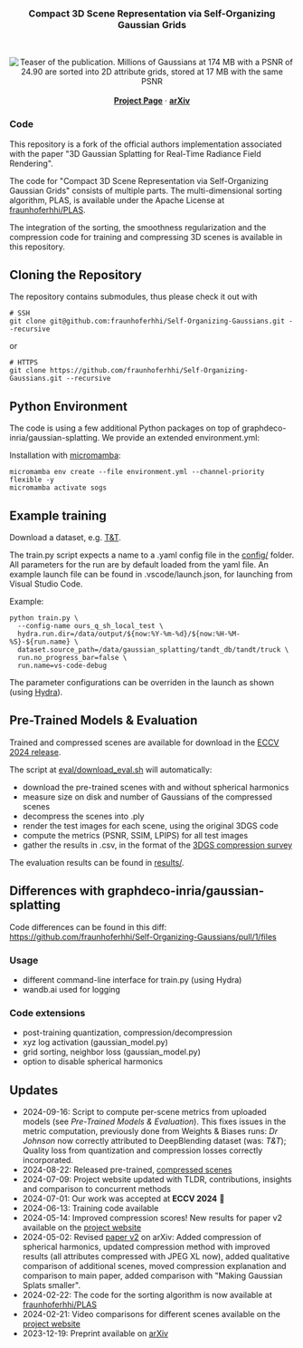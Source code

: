<div align="center">
   <h3 align="center">Compact 3D Scene Representation via Self-Organizing Gaussian Grids</h3>
   <br />

  <p align="center">
   <img src="https://fraunhoferhhi.github.io/Self-Organizing-Gaussians/static/images/teaser.png" alt="Teaser of the publication. Millions of Gaussians at 174 MB with a PSNR of 24.90 are sorted into 2D attribute grids, stored at 17 MB with the same PSNR">
    <br />
    <br />
    <a href="https://fraunhoferhhi.github.io/Self-Organizing-Gaussians/"><strong>Project Page</strong></a>
    ·
    <a href="https://arxiv.org/abs/2312.13299" target="_blank"><strong>arXiv</strong></a>
  </p>

</div>

### Code

This repository is a fork of the official authors implementation associated with the paper "3D Gaussian Splatting for Real-Time Radiance Field Rendering".

The code for "Compact 3D Scene Representation via Self-Organizing Gaussian Grids" consists of multiple parts. The multi-dimensional sorting algorithm, PLAS, is available under the Apache License at [fraunhoferhhi/PLAS](https://github.com/fraunhoferhhi/PLAS).

The integration of the sorting, the smoothness regularization and the compression code for training and compressing 3D scenes is available in this repository.

## Cloning the Repository

The repository contains submodules, thus please check it out with

```shell
# SSH
git clone git@github.com:fraunhoferhhi/Self-Organizing-Gaussians.git --recursive
```

or

```shell
# HTTPS
git clone https://github.com/fraunhoferhhi/Self-Organizing-Gaussians.git --recursive
```

## Python Environment

The code is using a few additional Python packages on top of graphdeco-inria/gaussian-splatting. We provide an extended environment.yml:

Installation with [micromamba](https://mamba.readthedocs.io/en/latest/installation/micromamba-installation.html):

```shell
micromamba env create --file environment.yml --channel-priority flexible -y
micromamba activate sogs
```

## Example training

Download a dataset, e.g. [T&T](https://repo-sam.inria.fr/fungraph/3d-gaussian-splatting/datasets/input/tandt_db.zip).

The train.py script expects a name to a .yaml config file in the [config/](config/) folder. All parameters for the run are by default loaded from the yaml file. An example launch file can be found in .vscode/launch.json, for launching from Visual Studio Code.

Example:

```shell
python train.py \
  --config-name ours_q_sh_local_test \
  hydra.run.dir=/data/output/${now:%Y-%m-%d}/${now:%H-%M-%S}-${run.name} \
  dataset.source_path=/data/gaussian_splatting/tandt_db/tandt/truck \
  run.no_progress_bar=false \
  run.name=vs-code-debug
```

The parameter configurations can be overriden in the launch as shown (using [Hydra](https://hydra.cc/)).

## Pre-Trained Models & Evaluation

Trained and compressed scenes are available for download in the [ECCV 2024 release](https://github.com/fraunhoferhhi/Self-Organizing-Gaussians/releases/tag/eccv-2024-data).

The script at [eval/download_eval.sh](https://github.com/fraunhoferhhi/Self-Organizing-Gaussians/blob/main/eval/download_eval.sh) will automatically:
* download the pre-trained scenes with and without spherical harmonics
* measure size on disk and number of Gaussians of the compressed scenes
* decompress the scenes into .ply
* render the test images for each scene, using the original 3DGS code
* compute the metrics (PSNR, SSIM, LPIPS) for all test images
* gather the results in .csv, in the format of the [3DGS compression survey](https://w-m.github.io/3dgs-compression-survey/)

The evaluation results can be found in [results/](https://github.com/fraunhoferhhi/Self-Organizing-Gaussians/blob/main/results/).

## Differences with graphdeco-inria/gaussian-splatting

Code differences can be found in this diff: https://github.com/fraunhoferhhi/Self-Organizing-Gaussians/pull/1/files

### Usage

- different command-line interface for train.py (using Hydra)
- wandb.ai used for logging

### Code extensions

- post-training quantization, compression/decompression
- xyz log activation (gaussian_model.py)
- grid sorting, neighbor loss (gaussian_model.py)
- option to disable spherical harmonics

## Updates

- 2024-09-16: Script to compute per-scene metrics from uploaded models (see *Pre-Trained Models & Evaluation*). This fixes issues in the metric computation, previously done from Weights & Biases runs: *Dr Johnson* now correctly attributed to DeepBlending dataset (was: *T&T*); Quality loss from quantization and compression losses correctly incorporated.
- 2024-08-22: Released pre-trained, [compressed scenes](https://github.com/fraunhoferhhi/Self-Organizing-Gaussians/releases/tag/eccv-2024-data)
- 2024-07-09: Project website updated with TLDR, contributions, insights and comparison to concurrent methods
- 2024-07-01: Our work was accepted at **ECCV 2024** 🥳
- 2024-06-13: Training code available
- 2024-05-14: Improved compression scores! New results for paper v2 available on the [project website](https://fraunhoferhhi.github.io/Self-Organizing-Gaussians/)
- 2024-05-02: Revised [paper v2](https://arxiv.org/pdf/2312.13299) on arXiv: Added compression of spherical harmonics, updated compression method with improved results (all attributes compressed with JPEG XL now), added qualitative comparison of additional scenes, moved compression explanation and comparison to main paper, added comparison with "Making Gaussian Splats smaller".
- 2024-02-22: The code for the sorting algorithm is now available at [fraunhoferhhi/PLAS](https://github.com/fraunhoferhhi/PLAS)
- 2024-02-21: Video comparisons for different scenes available on the [project website](https://fraunhoferhhi.github.io/Self-Organizing-Gaussians/)
- 2023-12-19: Preprint available on [arXiv](https://arxiv.org/abs/2312.13299)
